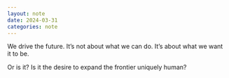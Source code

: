 ```yaml
---
layout: note
date: 2024-03-31
categories: note
---
```

We drive the future.
It’s not about what we can do.
It’s about what we want it to be.

Or is it? Is it the desire to expand the frontier uniquely human?
